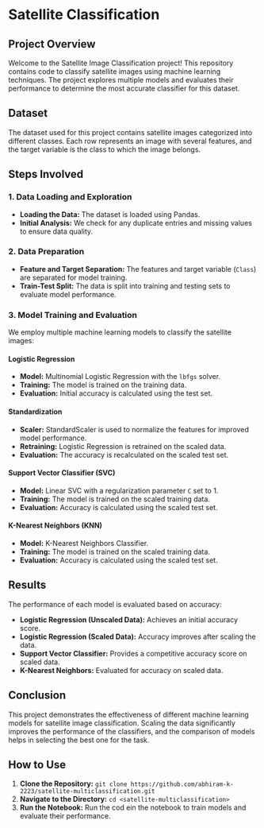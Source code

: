 # Satellite Classification 

## Project Overview

Welcome to the Satellite Image Classification project! This repository contains code to classify satellite images using machine learning techniques. The project explores multiple models and evaluates their performance to determine the most accurate classifier for this dataset.

## Dataset

The dataset used for this project contains satellite images categorized into different classes. Each row represents an image with several features, and the target variable is the class to which the image belongs.

## Steps Involved

### 1. Data Loading and Exploration

- **Loading the Data:** The dataset is loaded using Pandas.
- **Initial Analysis:** We check for any duplicate entries and missing values to ensure data quality.

### 2. Data Preparation

- **Feature and Target Separation:** The features and target variable (`Class`) are separated for model training.
- **Train-Test Split:** The data is split into training and testing sets to evaluate model performance.

### 3. Model Training and Evaluation

We employ multiple machine learning models to classify the satellite images:

#### Logistic Regression

- **Model:** Multinomial Logistic Regression with the `lbfgs` solver.
- **Training:** The model is trained on the training data.
- **Evaluation:** Initial accuracy is calculated using the test set.

#### Standardization

- **Scaler:** StandardScaler is used to normalize the features for improved model performance.
- **Retraining:** Logistic Regression is retrained on the scaled data.
- **Evaluation:** The accuracy is recalculated on the scaled test set.

#### Support Vector Classifier (SVC)

- **Model:** Linear SVC with a regularization parameter `C` set to 1.
- **Training:** The model is trained on the scaled training data.
- **Evaluation:** Accuracy is calculated using the scaled test set.

#### K-Nearest Neighbors (KNN)

- **Model:** K-Nearest Neighbors Classifier.
- **Training:** The model is trained on the scaled training data.
- **Evaluation:** Accuracy is calculated using the scaled test set.

## Results

The performance of each model is evaluated based on accuracy:

- **Logistic Regression (Unscaled Data):** Achieves an initial accuracy score.
- **Logistic Regression (Scaled Data):** Accuracy improves after scaling the data.
- **Support Vector Classifier:** Provides a competitive accuracy score on scaled data.
- **K-Nearest Neighbors:** Evaluated for accuracy on scaled data.

## Conclusion

This project demonstrates the effectiveness of different machine learning models for satellite image classification. Scaling the data significantly improves the performance of the classifiers, and the comparison of models helps in selecting the best one for the task.

## How to Use

1. **Clone the Repository:** `git clone https://github.com/abhiram-k-2223/satellite-multiclassification.git`
2. **Navigate to the Directory:** `cd <satellite-multiclassification>`
4. **Run the Notebook:** Run the cod ein the notebook to train models and evaluate their performance.
